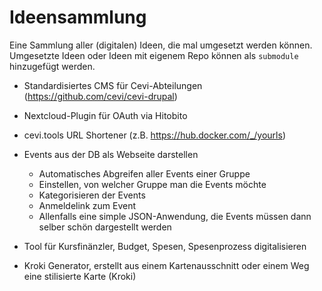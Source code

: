 # Ideensammlung
Eine Sammlung aller (digitalen) Ideen, die mal umgesetzt werden können. Umgesetzte Ideen oder Ideen mit eigenem Repo können als `submodule` hinzugefügt werden.


- Standardisiertes CMS für Cevi-Abteilungen (https://github.com/cevi/cevi-drupal)
- Nextcloud-Plugin für OAuth via Hitobito
- cevi.tools URL Shortener (z.B. https://hub.docker.com/_/yourls)
- Events aus der DB als Webseite darstellen
  - Automatisches Abgreifen aller Events einer Gruppe
  - Einstellen, von welcher Gruppe man die Events möchte
  - Kategorisieren der Events
  - Anmeldelink zum Event
  - Allenfalls eine simple JSON-Anwendung, die Events müssen dann selber schön dargestellt werden

- Tool für Kursfinänzler, Budget, Spesen, Spesenprozess digitalisieren

- Kroki Generator, erstellt aus einem Kartenausschnitt oder einem Weg eine stilisierte Karte (Kroki)
